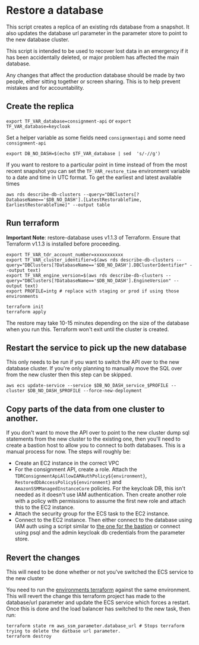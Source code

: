 # Restore a database

This script creates a replica of an existing rds database from a snapshot. It also updates the database url parameter in the parameter store to point to the new database cluster.

This script is intended to be used to recover lost data in an emergency if it has been accidentally deleted, or major problem has affected the main database.

Any changes that affect the production database should be made by two people, either sitting together or screen sharing. This is to help prevent mistakes and for accountability.

## Create the replica
`export TF_VAR_database=consignment-api` or `export TF_VAR_database=keycloak`

Set a helper variable as some fields need `consignmentapi` and some need `consignment-api`

`export DB_NO_DASH=$(echo $TF_VAR_database | sed  's/-//g')`

If you want to restore to a particular point in time instead of from the most recent snapshot you can set the `TF_VAR_restore_time` environment variable to a date and time in UTC format. To get the earliest and latest available times

```
aws rds describe-db-clusters --query="DBClusters[?DatabaseName=='$DB_NO_DASH'].[LatestRestorableTime, EarliestRestorableTime]" --output table
```

## Run terraform

**Important Note**: restore-database uses v1.1.3 of Terraform. Ensure that Terraform v1.1.3 is installed before proceeding.

```
export TF_VAR_tdr_account_number=xxxxxxxxxxx
export TF_VAR_cluster_identifier=$(aws rds describe-db-clusters --query="DBClusters[?DatabaseName=='$DB_NO_DASH'].DBClusterIdentifier" --output text)
export TF_VAR_engine_version=$(aws rds describe-db-clusters --query="DBClusters[?DatabaseName=='$DB_NO_DASH'].EngineVersion" --output text)
export PROFILE=intg # replace with staging or prod if using those environments

terraform init
terraform apply
```

The restore may take 10-15 minutes depending on the size of the database when you run this. Terraform won't exit until the cluster is created.

## Restart the service to pick up the new database
This only needs to be run if you want to switch the API over to the new database cluster. If you're only planning to manually move the SQL over from the new cluster then this step can be skipped.
```
aws ecs update-service --service $DB_NO_DASH_service_$PROFILE --cluster $DB_NO_DASH_$PROFILE --force-new-deployment
```

## Copy parts of the data from one cluster to another.
If you don't want to move the API over to point to the new cluster dump sql statements from the new cluster to the existing one, then you'll need to create a bastion host to allow you to connect to both databases. This is a manual process for now. The steps will roughly be:
* Create an EC2 instance in the correct VPC
* For the consignment API, create a role. Attach the `TDRConsignmentApiAllowIAMAuthPolicy${environment}`, `RestoredDbAccessPolicy${environment}` and `AmazonSSMManagedInstanceCore` policies. For the keycloak DB, this isn't needed as it doesn't use IAM authentication. Then create another role with a policy with permissions to assume the first new role and attach this to the EC2 instance. 
* Attach the security group for the ECS task to the EC2 instance.
* Connect to the EC2 instance. Then either connect to the database using IAM auth using a script similar to [the one for the bastion](https://github.com/nationalarchives/tdr-terraform-modules/blob/master/ec2/templates/user_data_postgres.sh.tpl) or connect using psql and the admin keycloak db credentials from the parameter store.

## Revert the changes
This will need to be done whether or not you've switched the ECS service to the new cluster

You need to run the [environments terraform](https://github.com/nationalarchives/tdr-terraform-environments) against the same environment. This will revert the change this terraform project has made to the database/url parameter and update the ECS service which forces a restart. Once this is done and the load balancer has switched to the new task, then run: 
```
terraform state rm aws_ssm_parameter.database_url # Stops terraform trying to delete the datbase url parameter.
terraform destroy
```

